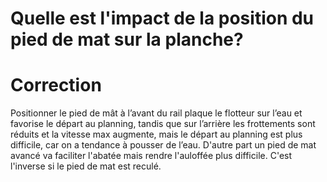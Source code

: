 # Quelle est l'impact de la position du pied de mat sur la planche?

# Correction
Positionner le pied de mât à l’avant du rail plaque le flotteur sur l’eau et favorise le départ au planning, tandis que sur l’arrière les frottements sont réduits et la vitesse max augmente, mais le départ au planning est plus difficile, car on a tendance à pousser de l’eau.
D'autre part un pied de mat avancé va faciliter l'abatée mais rendre l'auloffée plus difficile. C'est l'inverse si le pied de mat est reculé.
